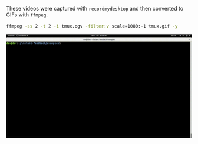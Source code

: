 These videos were captured with ```recordmydesktop``` and then converted to GIFs
with ```ffmpeg```.

```bash
ffmpeg -ss 2 -t 2 -i tmux.ogv -filter:v scale=1080:-1 tmux.gif -y
```

![](video/tmux.gif)
